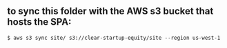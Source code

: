 

## to sync this folder with the AWS s3 bucket that hosts the SPA:

    $ aws s3 sync site/ s3://clear-startup-equity/site --region us-west-1
